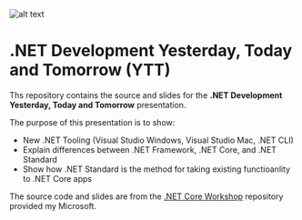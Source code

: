 ![alt text](http://lozanotek.com/images/logo.gif "Created by Lozanotek, Inc.") 
# .NET Development Yesterday, Today and Tomorrow (YTT)
Ths repository contains the source and slides for the **.NET Development Yesterday, Today and Tomorrow** presentation.

The purpose of this presentation is to show:
* New .NET Tooling (Visual Studio Windows, Visual Studio Mac, .NET CLI)
* Explain differences between .NET Framework, .NET Core, and .NET Standard
* Show how .NET Standard is the method for taking existing functioanlity to .NET Core apps

The source code and slides are from the [.NET Core Workshop](https://github.com/dotnet-presentations/dotnetcore-workshop/) repository provided my Microsoft.
